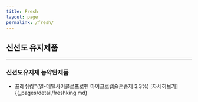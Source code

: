 ```yaml
---
title: Fresh
layout: page
permalink: /fresh/
---
```



## 신선도 유지제품
<hr />

###  신선도유지제 농약완제품
- 프레쉬킹&trade;(일-메틸사이클로프로펜 마이크로캡슐훈증제 3.3%) [자세히보기]{(_pages/detail/freshking.md)
